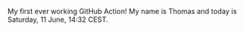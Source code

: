 My first ever working GitHub Action!
My name is Thomas and today is Saturday, 11 June, 14:32 CEST. 
